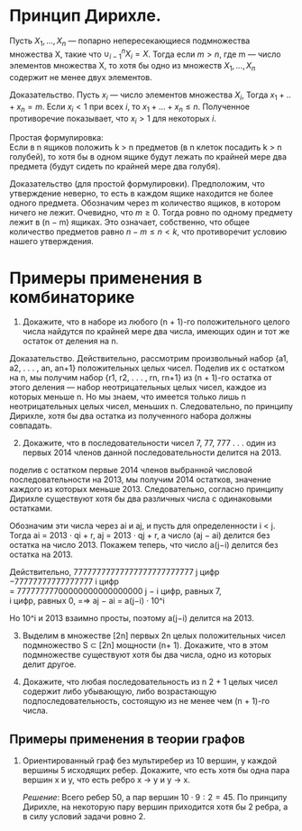 # Принцип Дирихле. 
Пусть $Х_1, ..., Х_n$ — попарно непересекающиеся подмножества множества Х, такие что  $\cup_{i-1}^n Х_i = Х$. Тогда если $m > n$, где m — число элементов множества Х, то хотя бы одно из множеств $Х_1, ..., Х_n$ содержит не менее двух элементов.

Доказательство. Пусть $х_i$ — число элементов множества $Х_i$, Тогда
$х_1 + .. + х_n = m$. Если $х_i < 1$ при всех $i$, то $х_1 + ... + х_n \le n$. Полученное противоречие показывает, что $х_i > 1$ для некоторых $i$.

Простая формулировка:  
Если в n ящиков положить k > n предметов (в n клеток посадить k > n
голубей), то хотя бы в одном ящике будут лежать по крайней мере два предмета (будут
сидеть по крайней мере два голубя).

Доказательство (для простой формулировки). Предположим, что утверждение неверно, то есть в каждом ящике
находится не более одного предмета. Обозначим через m количество ящиков, в котором ничего не лежит. Очевидно, что $m \ge 0$. Тогда ровно по одному предмету лежит в (n − m) ящиках. Это означает, собственно, что общее количество предметов равно $n − m \le n < k$, что противоречит условию нашего утверждения.

# Примеры применения в комбинаторике 
1. Докажите, что в наборе из любого (n + 1)-го положительного целого числа найдутся по крайней мере два числа, имеющих один и тот же остаток от деления на n.

Доказательство. Действительно, рассмотрим произвольный набор {a1, a2, . . . , an, an+1} положительных целых чисел. Поделив их с остатком на n, мы получим набор {r1, r2, . . . , rn, rn+1} из
(n + 1)-го остатка от этого деления — набор неотрицательных целых чисел, каждое из которых
меньше n. Но мы знаем, что имеется только лишь n неотрицательных целых чисел, меньших
n. Следовательно, по принципу Дирихле, хотя бы два остатка из полученного набора должны
совпадать.

2. Докажите, что в последовательности чисел 7, 77, 777 . . .
один из первых 2014 членов данной последовательности делится на 2013.

поделив с остатком первые 2014 членов выбранной числовой последовательности на
2013, мы получим 2014 остатков, значение каждого из которых меньше 2013. Следовательно, согласно принципу Дирихле существуют хотя бы два различных числа с одинаковыми остатками.

Обозначим эти числа через ai и aj, и пусть для определенности i < j. Тогда
ai = 2013 · qi + r, aj = 2013 · qj + r,
а число (aj − ai) делится без остатка на число 2013. Покажем теперь, что число a(j−i) делится без остатка на 2013.

Действительно,
77777777777777777777777777 j цифр  
−77777777777777777 i цифр    
= 77777777700000000000000000 j − i цифр, равных 7,  
i цифр, равных 0,
=⇒ aj − ai = a(j−i) · 10^i

Но 10^i и 2013 взаимно просты, поэтому a(j−i) делится на 2013.

3. Выделим в множестве [2n] первых 2n целых положительных чисел подмножество
S ⊂ [2n] мощности (n+ 1). Докажите, что в этом подмножестве существуют хотя бы два числа, одно из которых делит другое.


4. Докажите, что любая последовательность из n
2 + 1 целых чисел содержит либо убывающую, либо возрастающую подпоследовательность, состоящую из не менее чем (n + 1)-го числа.

## Примеры применения в теории графов
1. Ориентированный граф без мультиребер из 10 вершин, у каждой вершины 5 исходящих ребер. Докажите, что есть хотя бы одна пара вершин x и y, что есть ребро x -> y и y -> x.

   *Решение*: Всего ребер 50, а пар вершин $10 \cdot 9 : 2 = 45$. По принципу Дирихле, на некоторую пару вершин приходится хотя бы 2 ребра, а в силу условий задачи ровно 2.